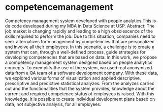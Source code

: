 # competencemanagement
Competency management system developed with people analytics
This is de code developed during my MBA in Data Science at USP. 
Abstract:
The job market is changing rapidly and leading to a high obsolescence of the skills required to perform the job. Due to this situation, companies need to seek alternatives for management by competencies that are personalized and involve all their employees. In this scenario, a challenge is to create a system that can, through a well-defined process, guide strategies for developing competencies that are based on data. In this work, we propose a competency management system designed based on people analytics concepts. To exemplify the use of the system, we used real anonymized data from a QA team of a software development company. With these data, we explored various forms of visualization and applied descriptive, prescriptive and predictive statistical analyzes. From the analyzes carried out and the functionalities that the system provides, knowledge about the current and required competence status of employees is raised. With this knowledge, it is possible to create individual development plans based on data, not subjective analysis, for all employees.
